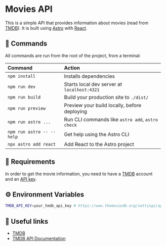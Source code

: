 # Movies API

This is a simple API that provides information about movies (read from [TMDB](https://www.themoviedb.org/)). It is built using [Astro](https://astro.build/) with [React](https://reactjs.org/).

## 🧞 Commands

All commands are run from the root of the project, from a terminal:

| Command                   | Action                                           |
| :------------------------ | :----------------------------------------------- |
| `npm install`             | Installs dependencies                            |
| `npm run dev`             | Starts local dev server at `localhost:4321`      |
| `npm run build`           | Build your production site to `./dist/`          |
| `npm run preview`         | Preview your build locally, before deploying     |
| `npm run astro ...`       | Run CLI commands like `astro add`, `astro check` |
| `npm run astro -- --help` | Get help using the Astro CLI                     |
| `npx astro add react`     | Add React to the Astro project                   |

## 🚩 Requirements

In order to get the movie information, you need to have a [TMDB](https://www.themoviedb.org/) account and an [API key](https://www.themoviedb.org/settings/api).

## ⚙️ Environment Variables

```bash
TMDB_API_KEY=your_tmdb_api_key # https://www.themoviedb.org/settings/api
```

## 🔗 Useful links

- [TMDB](https://www.themoviedb.org/)
- [TMDB API Documentation](https://developers.themoviedb.org/3/getting-started/introduction)
